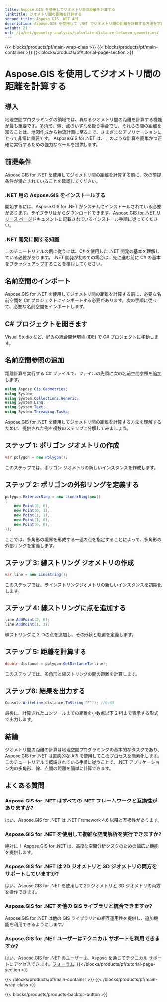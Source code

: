 ```yaml
---
title: Aspose.GIS を使用してジオメトリ間の距離を計算する
linktitle: ジオメトリ間の距離を計算する
second_title: Aspose.GIS .NET API
description: Aspose.GIS を使用して .NET でジオメトリ間の距離を計算する方法を学びます。コード例を含むステップバイステップのガイド。地理空間アプリケーションを強化します。
weight: 21
url: /ja/net/geometry-analysis/calculate-distance-between-geometries/
---
```


{{< blocks/products/pf/main-wrap-class >}}
{{< blocks/products/pf/main-container >}}
{{< blocks/products/pf/tutorial-page-section >}}

# Aspose.GIS を使用してジオメトリ間の距離を計算する

## 導入
地理空間プログラミングの領域では、異なるジオメトリ間の距離を計算する機能が最も重要です。多角形、線、点のいずれを扱う場合でも、それらの間の距離を知ることは、地図作成から物流計画に至るまで、さまざまなアプリケーションにとって非常に重要です。 Aspose.GIS for .NET は、このような計算を簡単かつ正確に実行するための強力なツールを提供します。
## 前提条件
Aspose.GIS for .NET を使用してジオメトリ間の距離を計算する前に、次の前提条件が満たされていることを確認してください。
### .NET 用の Aspose.GIS をインストールする
開始するには、Aspose.GIS for .NET がシステムにインストールされている必要があります。ライブラリはからダウンロードできます。[Aspose.GIS for .NET リリース ページ](https://releases.aspose.com/gis/net/)ドキュメントに記載されているインストール手順に従ってください。
### .NET 開発に関する知識
このチュートリアルの例に従うには、C# を使用した .NET 開発の基本を理解している必要があります。 .NET 開発が初めての場合は、先に進む前に C# の基本をブラッシュアップすることを検討してください。

## 名前空間のインポート
Aspose.GIS for .NET を使用してジオメトリ間の距離を計算する前に、必要な名前空間を C# プロジェクトにインポートする必要があります。次の手順に従って、必要な名前空間をインポートします。
## C# プロジェクトを開きます
Visual Studio など、好みの統合開発環境 (IDE) で C# プロジェクトに移動します。
## 名前空間参照の追加
距離計算を実行する C# ファイルで、ファイルの先頭に次の名前空間参照を追加します。
```csharp
using Aspose.Gis.Geometries;
using System;
using System.Collections.Generic;
using System.Linq;
using System.Text;
using System.Threading.Tasks;
```

Aspose.GIS for .NET を使用してジオメトリ間の距離を計算する方法を理解するために、提供された例を複数のステップに分解してみましょう。
## ステップ 1: ポリゴン ジオメトリの作成
```csharp
var polygon = new Polygon();
```
このステップでは、ポリゴン ジオメトリの新しいインスタンスを作成します。
## ステップ 2: ポリゴンの外部リングを定義する
```csharp
polygon.ExteriorRing = new LinearRing(new[]
{
    new Point(0, 0),
    new Point(0, 1),
    new Point(1, 1),
    new Point(1, 0),
    new Point(0, 0),
});
```
ここでは、多角形の境界を形成する一連の点を指定することによって、多角形の外部リングを定義します。
## ステップ 3: 線ストリング ジオメトリの作成
```csharp
var line = new LineString();
```
このステップでは、ラインストリングジオメトリの新しいインスタンスを初期化します。
## ステップ 4: 線ストリングに点を追加する
```csharp
line.AddPoint(2, 0);
line.AddPoint(1, 3);
```
線ストリングに 2 つの点を追加し、その形状と軌道を定義します。
## ステップ 5: 距離を計算する
```csharp
double distance = polygon.GetDistanceTo(line);
```
このステップでは、多角形と線ストリングの間の距離を計算します。
## ステップ6: 結果を出力する
```csharp
Console.WriteLine(distance.ToString("F")); //0.63
```
最後に、計算されたコンソールまでの距離を小数点以下 2 桁まで表示する形式で出力します。

## 結論
ジオメトリ間の距離の計算は地理空間プログラミングの基本的なタスクであり、Aspose.GIS for .NET は直感的な API を使用してこのプロセスを簡素化します。このチュートリアルで概説されている手順に従うことで、.NET アプリケーション内の多角形、線、点間の距離を簡単に計算できます。
## よくある質問
### Aspose.GIS for .NET はすべての .NET フレームワークと互換性がありますか?
はい、Aspose.GIS for .NET は .NET Framework 4.6 以降と互換性があります。
### Aspose.GIS for .NET を使用して複雑な空間解析を実行できますか?
絶対に！ Aspose.GIS for .NET は、高度な空間分析タスクのための幅広い機能を提供します。
### Aspose.GIS for .NET は 2D ジオメトリと 3D ジオメトリの両方をサポートしていますか?
はい、Aspose.GIS for .NET を使用して 2D ジオメトリと 3D ジオメトリの両方を操作できます。
### Aspose.GIS for .NET を他の GIS ライブラリと統合できますか?
Aspose.GIS for .NET は他の GIS ライブラリとの相互運用性を提供し、追加機能を利用できるようにします。
### Aspose.GIS for .NET ユーザーはテクニカル サポートを利用できますか?
はい、Aspose.GIS for .NET のユーザーは、Aspose を通じてテクニカル サポートにアクセスできます。[フォーラム](https://forum.aspose.com/c/gis/33).
{{< /blocks/products/pf/tutorial-page-section >}}

{{< /blocks/products/pf/main-container >}}
{{< /blocks/products/pf/main-wrap-class >}}

{{< blocks/products/products-backtop-button >}}
